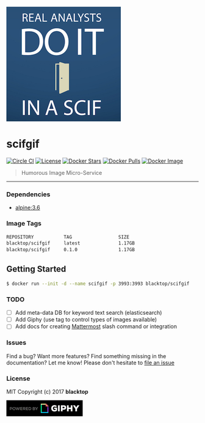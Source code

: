 ![logo](https://raw.githubusercontent.com/blacktop/scifgif/master/docs/logo.png)

scifgif
=======

[![Circle CI](https://circleci.com/gh/blacktop/scifgif.png?style=shield)](https://circleci.com/gh/blacktop/scifgif) [![License](http://img.shields.io/:license-mit-blue.svg)](http://doge.mit-license.org) [![Docker Stars](https://img.shields.io/docker/stars/blacktop/scifgif.svg)](https://store.docker.com/community/images/blacktop/scifgif) [![Docker Pulls](https://img.shields.io/docker/pulls/blacktop/scifgif.svg)](https://store.docker.com/community/images/blacktop/scifgif) [![Docker Image](https://img.shields.io/badge/docker%20image-1.2GB-blue.svg)](https://store.docker.com/community/images/blacktop/scifgif)

> Humorous Image Micro-Service

---

### Dependencies

-	[alpine:3.6](https://hub.docker.com/_/alpine/)

### Image Tags

```bash
REPOSITORY           TAG                 SIZE
blacktop/scifgif     latest              1.17GB
blacktop/scifgif     0.1.0               1.17GB
```

Getting Started
---------------

```bash
$ docker run --init -d --name scifgif -p 3993:3993 blacktop/scifgif
```

### TODO

-	[ ] Add meta-data DB for keyword text search (elasticsearch)
-	[ ] Add Giphy (use tag to control types of images available)
-	[ ] Add docs for creating [Mattermost](https://github.com/mattermost/platform) slash command or integration

### Issues

Find a bug? Want more features? Find something missing in the documentation? Let me know! Please don't hesitate to [file an issue](https://github.com/blacktop/scifgif/issues/new)

### License

MIT Copyright (c) 2017 **blacktop**

![giphy](https://raw.githubusercontent.com/blacktop/scifgif/master/docs/PoweredBy_200_Horizontal_Light-Backgrounds_With_Logo.gif)

